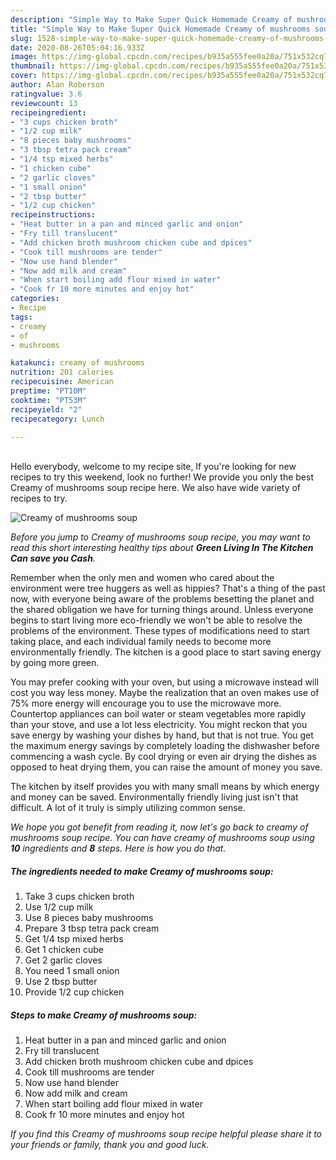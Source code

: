 ```yaml
---
description: "Simple Way to Make Super Quick Homemade Creamy of mushrooms soup"
title: "Simple Way to Make Super Quick Homemade Creamy of mushrooms soup"
slug: 1528-simple-way-to-make-super-quick-homemade-creamy-of-mushrooms-soup
date: 2020-08-26T05:04:16.933Z
image: https://img-global.cpcdn.com/recipes/b935a555fee0a20a/751x532cq70/creamy-of-mushrooms-soup-recipe-main-photo.jpg
thumbnail: https://img-global.cpcdn.com/recipes/b935a555fee0a20a/751x532cq70/creamy-of-mushrooms-soup-recipe-main-photo.jpg
cover: https://img-global.cpcdn.com/recipes/b935a555fee0a20a/751x532cq70/creamy-of-mushrooms-soup-recipe-main-photo.jpg
author: Alan Roberson
ratingvalue: 3.6
reviewcount: 13
recipeingredient:
- "3 cups chicken broth"
- "1/2 cup milk"
- "8 pieces baby mushrooms"
- "3 tbsp tetra pack cream"
- "1/4 tsp mixed herbs"
- "1 chicken cube"
- "2 garlic cloves"
- "1 small onion"
- "2 tbsp butter"
- "1/2 cup chicken"
recipeinstructions:
- "Heat butter in a pan and minced garlic and onion"
- "Fry till translucent"
- "Add chicken broth mushroom chicken cube and dpices"
- "Cook till mushrooms are tender"
- "Now use hand blender"
- "Now add milk and cream"
- "When start boiling add flour mixed in water"
- "Cook fr 10 more minutes and enjoy hot"
categories:
- Recipe
tags:
- creamy
- of
- mushrooms

katakunci: creamy of mushrooms 
nutrition: 201 calories
recipecuisine: American
preptime: "PT10M"
cooktime: "PT53M"
recipeyield: "2"
recipecategory: Lunch

---
```

<br>
Hello everybody, welcome to my recipe site, If you're looking for new recipes to try this weekend, look no further! We provide you only the best Creamy of mushrooms soup recipe here. We also have wide variety of recipes to try.
<br>


![Creamy of mushrooms soup](https://img-global.cpcdn.com/recipes/b935a555fee0a20a/751x532cq70/creamy-of-mushrooms-soup-recipe-main-photo.jpg)

<i>Before you jump to Creamy of mushrooms soup recipe, you may want to read this short interesting healthy tips about 
<strong>Green Living In The Kitchen Can save you Cash</strong>.</i>
</br>

Remember when the only men and women who cared about the environment were tree huggers as well as hippies? That's a thing of the past now, with everyone being aware of the problems besetting the planet and the shared obligation we have for turning things around. Unless everyone begins to start living more eco-friendly we won't be able to resolve the problems of the environment. These types of modifications need to start taking place, and each individual family needs to become more environmentally friendly. The kitchen is a good place to start saving energy by going more green.

You may prefer cooking with your oven, but using a microwave instead will cost you way less money. Maybe the realization that an oven makes use of 75% more energy will encourage you to use the microwave more. Countertop appliances can boil water or steam vegetables more rapidly than your stove, and use a lot less electricity. You might reckon that you save energy by washing your dishes by hand, but that is not true. You get the maximum energy savings by completely loading the dishwasher before commencing a wash cycle. By cool drying or even air drying the dishes as opposed to heat drying them, you can raise the amount of money you save.

The kitchen by itself provides you with many small means by which energy and money can be saved. Environmentally friendly living just isn't that difficult. A lot of it truly is simply utilizing common sense.


<i>We hope you got benefit from reading it, now let's go back to creamy of mushrooms soup recipe. You can have creamy of mushrooms soup using <strong>10</strong> ingredients and <strong>8</strong> steps. Here is how you do that.
</i>

##### The ingredients needed to make Creamy of mushrooms soup:

1. Take 3 cups chicken broth
1. Use 1/2 cup milk
1. Use 8 pieces baby mushrooms
1. Prepare 3 tbsp tetra pack cream
1. Get 1/4 tsp mixed herbs
1. Get 1 chicken cube
1. Get 2 garlic cloves
1. You need 1 small onion
1. Use 2 tbsp butter
1. Provide 1/2 cup chicken


##### Steps to make Creamy of mushrooms soup:

1. Heat butter in a pan and minced garlic and onion
1. Fry till translucent
1. Add chicken broth mushroom chicken cube and dpices
1. Cook till mushrooms are tender
1. Now use hand blender
1. Now add milk and cream
1. When start boiling add flour mixed in water
1. Cook fr 10 more minutes and enjoy hot


<i>If you find this Creamy of mushrooms soup recipe helpful please share it to your friends or family, thank you and good luck.</i>
